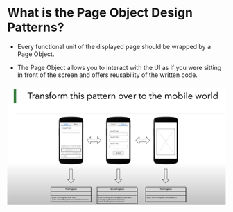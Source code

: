 # What is the Page Object Design Patterns?

- Every functional unit of the displayed page should be wrapped by a Page Object.

- The Page Object allows you to interact with the UI as if you were sitting in front of the screen and offers reusability of the written code.

![Transform this patter over to the mobile world](image.png)

